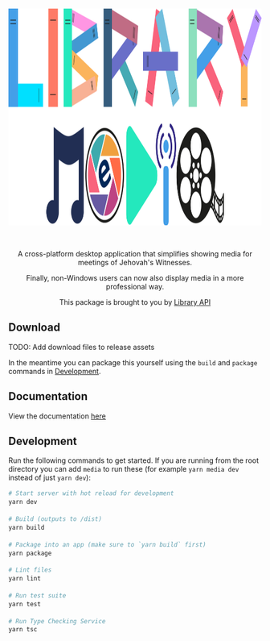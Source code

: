 <br>

<p align="center">
  <img src="./app/renderer/src/assets/logo-banner.png" width="800" height="430">
</p>

<br>

<p align="center">
  A cross-platform desktop application that simplifies showing media for meetings of Jehovah's Witnesses.
</p>

<p align="center">
  Finally, non-Windows users can now also display media in a more professional way.
</p>

<p align="center">
  This package is brought to you by <a href="../../README.md">Library API</a>
</p>

## Download

TODO: Add download files to release assets

In the meantime you can package this yourself using the `build` and `package` commands in [Development](#Development).

## Documentation

View the documentation [here](https://benshelton.github.io/library-api/media/)

## Development

Run the following commands to get started. If you are running from the root directory you can add `media` to run these (for example `yarn media dev` instead of just `yarn dev`):

```bash
# Start server with hot reload for development
yarn dev

# Build (outputs to /dist)
yarn build

# Package into an app (make sure to `yarn build` first)
yarn package

# Lint files
yarn lint

# Run test suite
yarn test

# Run Type Checking Service
yarn tsc
```

